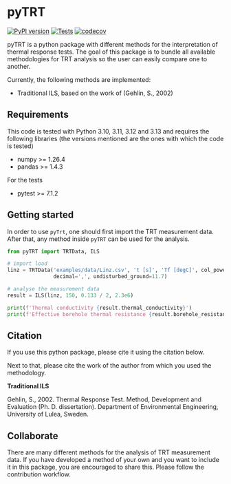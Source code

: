 # pyTRT

[![PyPI version](https://badge.fury.io/py/pyTRT.svg)](https://badge.fury.io/py/pyTRT)
[![Tests](https://github.com/wouterpeere/pyTRT/actions/workflows/test.yml/badge.svg)](https://github.com/wouterpeere/pyTRT/actions/workflows/test.yml)
[![codecov](https://codecov.io/gh/wouterpeere/pyTRT/branch/main/graph/badge.svg?token=I9WWHW60OD)](https://codecov.io/gh/wouterpeere/pyTRT)

pyTRT is a python package with different methods for the interpretation of thermal response tests. The goal of this
package is to
bundle all available methodologies for TRT analysis so the user can easily compare one to another.

Currently, the following methods are implemented:

- Traditional ILS, based on the work of (Gehlin, S., 2002)

## Requirements

This code is tested with Python 3.10, 3.11, 3.12 and 3.13 and requires the following libraries (the versions mentioned
are the ones with which the code is tested)

- numpy >= 1.26.4
- pandas >= 1.4.3

For the tests

- pytest >= 7.1.2

## Getting started

In order to use `pyTrt`, one should first import the TRT measurement data. After that, any method inside `pyTRT` can be
used for the analysis.

```python
from pyTRT import TRTData, ILS

# import load
linz = TRTData('examples/data/Linz.csv', 't [s]', 'Tf [degC]', col_power='P [W]',
               decimal=',', undisturbed_ground=11.7)

# analyse the measurement data
result = ILS(linz, 150, 0.133 / 2, 2.3e6)

print(f'Thermal conductivity {result.thermal_conductivity}')
print(f'Effective borehole thermal resistance {result.borehole_resistance}')
````

## Citation

If you use this python package, please cite it using the citation below.

Next to that, please cite the work of the author from which you used the methodology.

**Traditional ILS**

Gehlin, S., 2002. Thermal Response Test. Method, Development and Evaluation (Ph. D. dissertation). Department of
Environmental Engineering, University of Lulea, Sweden.

## Collaborate

There are many different methods for the analysis of TRT measurement data. If you have developed a method of your own
and you want to include it in this package, you are encouraged to share this. Please follow the contribution workflow.
